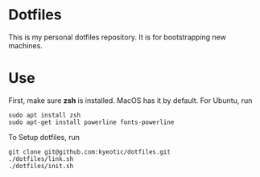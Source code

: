 # Dotfiles

This is my personal dotfiles repository. It is for bootstrapping new machines.

# Use

First, make sure **zsh** is installed. MacOS has it by default. For Ubuntu, run

```
sudo apt install zsh
sudo apt-get install powerline fonts-powerline
```

To Setup dotfiles, run

```
git clone git@github.com:kyeotic/dotfiles.git
./dotfiles/link.sh
./dotfiles/init.sh
```
